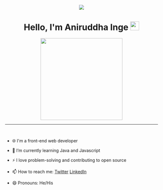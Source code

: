 <p align="center">
  <img src="https://capsule-render.vercel.app/api?type=waving&color=gradient&height=90"/>
</p>

<p align='center'><h1 align = 'center'>Hello, I'm Aniruddha Inge <img src="https://github.com/TheDudeThatCode/TheDudeThatCode/blob/master/Assets/Hi.gif" width="29px"></h1></p>

<p align='center'>
<img src="https://media.giphy.com/media/VdoIFLsMIlwzfKD520/giphy.gif" width="270" height="270" frameBorder="0" class="giphy-embed" allowFullScreen></img></p>
<hr>
<br>

- 🌐 I'm a front-end web developer
- 🌱 I’m currently learning Java and Javascript
- ⚡ I love problem-solving and contributing to open source 

- 📫 How to reach me: [Twitter](https://twitter.com/AniruddhaInge)  [LinkedIn](https://www.linkedin.com/in/aniruddhainge/)
- 😄 Pronouns: He/His


